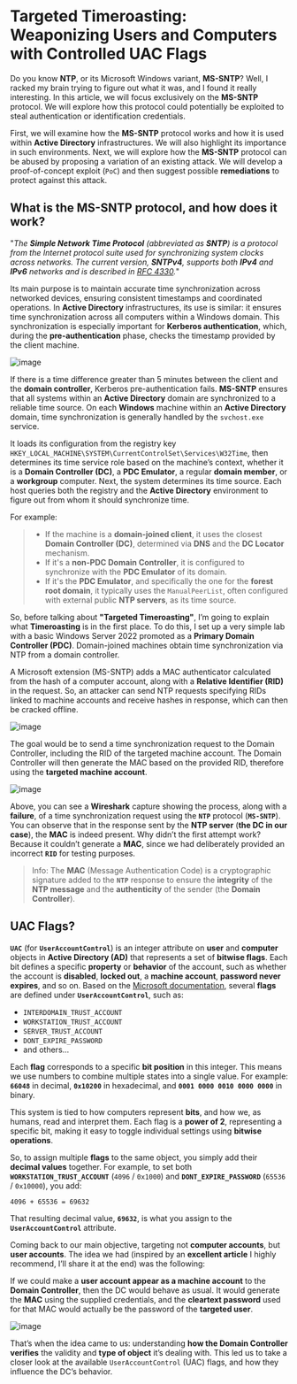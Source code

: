 # Targeted Timeroasting: Weaponizing Users and Computers with Controlled UAC Flags

Do you know **NTP**, or its Microsoft Windows variant, **MS-SNTP**? Well, I racked my brain trying to figure out what it was, and I found it really interesting. In this article, we will focus exclusively on the **MS-SNTP** protocol. We will explore how this protocol could potentially be exploited to steal authentication or identification credentials. 

First, we will examine how the **MS-SNTP** protocol works and how it is used within **Active Directory** infrastructures. We will also highlight its importance in such environments. Next, we will explore how the **MS-SNTP** protocol can be abused by proposing a variation of an existing attack. We will develop a proof-of-concept exploit (`PoC`) and then suggest possible **remediations** to protect against this attack.

## What is the MS-SNTP protocol, and how does it work?

"*The **Simple Network Time Protocol** (abbreviated as **SNTP**) is a protocol from the Internet protocol suite used for synchronizing system clocks across networks. The current version, **SNTPv4**, supports both **IPv4** and **IPv6** networks and is described in [RFC 4330](https://datatracker.ietf.org/doc/html/rfc4330).*"

Its main purpose is to maintain accurate time synchronization across networked devices, ensuring consistent timestamps and coordinated operations. In **Active Directory** infrastructures, its use is similar: it ensures time synchronization across all computers within a Windows domain. This synchronization is especially important for **Kerberos authentication**, which, during the **pre-authentication** phase, checks the timestamp provided by the client machine. 

![image](https://github.com/user-attachments/assets/3d5e8fe6-477b-45a6-be24-be886235781e)

If there is a time difference greater than 5 minutes between the client and the **domain controller**, Kerberos pre-authentication fails. **MS-SNTP** ensures that all systems within an **Active Directory** domain are synchronized to a reliable time source. On each **Windows** machine within an **Active Directory** domain, time synchronization is generally handled by the `svchost.exe` service. 

It loads its configuration from the registry key `HKEY_LOCAL_MACHINE\SYSTEM\CurrentControlSet\Services\W32Time`, then determines its time service role based on the machine’s context, whether it is a **Domain Controller (DC)**, a **PDC Emulator**, a regular **domain member**, or a **workgroup** computer. Next, the system determines its time source. Each host queries both the registry and the **Active Directory** environment to figure out from whom it should synchronize time.

For example:

> * If the machine is a **domain-joined client**, it uses the closest **Domain Controller (DC)**, determined via **DNS** and the **DC Locator** mechanism.
> * If it's a **non-PDC Domain Controller**, it is configured to synchronize with the **PDC Emulator** of its domain.
> * If it's the **PDC Emulator**, and specifically the one for the **forest root domain**, it typically uses the `ManualPeerList`, often configured with external public **NTP servers**, as its time source.

So, before talking about **"Targeted Timeroasting"**, I’m going to explain what **Timeroasting** is in the first place. To do this, I set up a very simple lab with a basic Windows Server 2022 promoted as a **Primary Domain Controller (PDC)**. Domain-joined machines obtain time synchronization via NTP from a domain controller. 

A Microsoft extension (MS-SNTP) adds a MAC authenticator calculated from the hash of a computer account, along with a **Relative Identifier (RID)** in the request. So, an attacker can send NTP requests specifying RIDs linked to machine accounts and receive hashes in response, which can then be cracked offline. 

![image](https://github.com/user-attachments/assets/db0f9e09-0b7c-493b-bdcb-e5b972325ef1)

The goal would be to send a time synchronization request to the Domain Controller, including the RID of the targeted machine account. The Domain Controller will then generate the MAC based on the provided RID, therefore using the **targeted machine account**.

![image](https://github.com/user-attachments/assets/98fe2782-8fa3-4220-974a-09df869e637e)

Above, you can see a **Wireshark** capture showing the process, along with a **failure**, of a time synchronization request using the **`NTP`** protocol (**`MS-SNTP`**). You can observe that in the response sent by the **NTP server** (**the DC in our case**), the **MAC** is indeed present. Why didn’t the first attempt work? Because it couldn’t generate a **MAC**, since we had deliberately provided an incorrect **`RID`** for testing purposes.

> Info: The **MAC** (Message Authentication Code) is a cryptographic signature added to the **`NTP`** response to ensure the **integrity** of the **NTP message** and the **authenticity** of the sender (the **Domain Controller**).

## UAC Flags?

**`UAC`** (for **`UserAccountControl`**) is an integer attribute on **user** and **computer** objects in **Active Directory (AD)** that represents a set of **bitwise flags**. Each bit defines a specific **property** or **behavior** of the account, such as whether the account is **disabled**, **locked out**, a **machine account**, **password never expires**, and so on. Based on the [Microsoft documentation](https://learn.microsoft.com/en-us/troubleshoot/windows-server/active-directory/useraccountcontrol-manipulate-account-properties), several **flags** are defined under **`UserAccountControl`**, such as:

* `INTERDOMAIN_TRUST_ACCOUNT`
* `WORKSTATION_TRUST_ACCOUNT`
* `SERVER_TRUST_ACCOUNT`
* `DONT_EXPIRE_PASSWORD`
* and others...

Each **flag** corresponds to a specific **bit position** in this integer. This means we use numbers to combine multiple states into a single value.
For example: **`66048`** in decimal, **`0x10200`** in hexadecimal, and **`0001 0000 0010 0000 0000`** in binary.

This system is tied to how computers represent **bits**, and how we, as humans, read and interpret them.
Each flag is a **power of 2**, representing a specific bit, making it easy to toggle individual settings using **bitwise operations**.

So, to assign multiple **flags** to the same object, you simply add their **decimal values** together.
For example, to set both **`WORKSTATION_TRUST_ACCOUNT`** (`4096` / `0x1000`) and **`DONT_EXPIRE_PASSWORD`** (`65536` / `0x10000`), you add:

`4096 + 65536 = 69632`

That resulting decimal value, **`69632`**, is what you assign to the **`UserAccountControl`** attribute.

Coming back to our main objective, targeting not **computer accounts**, but **user accounts**. The idea we had (inspired by an **excellent article** I highly recommend, I’ll share it at the end) was the following:

If we could make a **user account appear as a machine account** to the **Domain Controller**, then the DC would behave as usual. It would generate the **MAC** using the supplied credentials, and the **cleartext password** used for that MAC would actually be the password of the **targeted user**.

![image](https://github.com/user-attachments/assets/850b5e85-df15-426f-92ce-e634acebb667)

That’s when the idea came to us: understanding **how the Domain Controller verifies** the validity and **type of object** it’s dealing with. This led us to take a closer look at the available `UserAccountControl` (UAC) flags, and how they influence the DC’s behavior.

